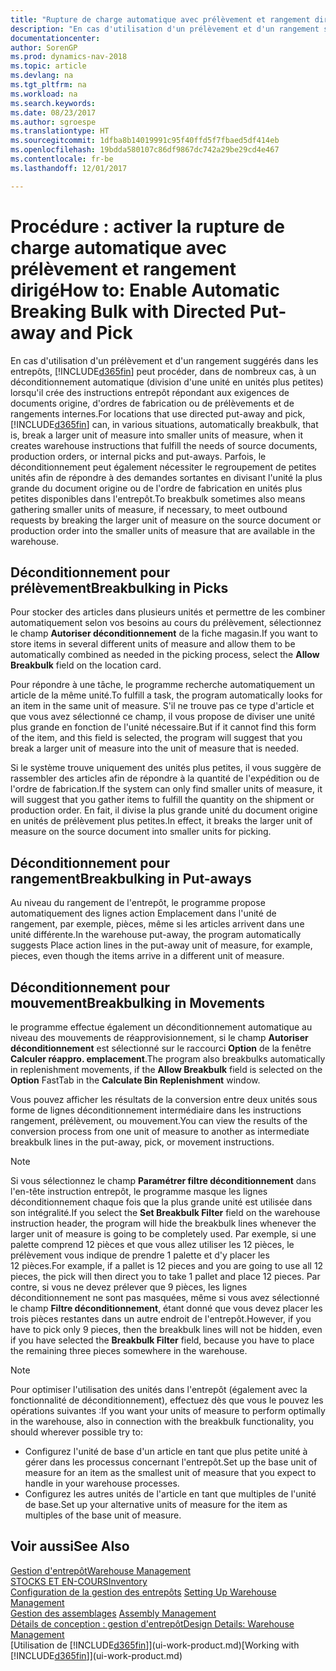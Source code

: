 ```yaml
---
title: "Rupture de charge automatique avec prélèvement et rangement dirigé"
description: "En cas d'utilisation d'un prélèvement et d'un rangement suggérés dans les entrepôts, vous pouvez diviser une unité en unités plus petites lors de la création des instructions entrepôt répondant aux exigences de documents origine, d'ordres de fabrication ou de prélèvements et de rangements internes."
documentationcenter: 
author: SorenGP
ms.prod: dynamics-nav-2018
ms.topic: article
ms.devlang: na
ms.tgt_pltfrm: na
ms.workload: na
ms.search.keywords: 
ms.date: 08/23/2017
ms.author: sgroespe
ms.translationtype: HT
ms.sourcegitcommit: 1dfba8b14019991c95f40ffd5f7fbaed5df414eb
ms.openlocfilehash: 19bdda580107c86df9867dc742a29be29cd4e467
ms.contentlocale: fr-be
ms.lasthandoff: 12/01/2017

---
```

# <a name="how-to-enable-automatic-breaking-bulk-with-directed-put-away-and-pick"></a><span data-ttu-id="b58fb-103">Procédure : activer la rupture de charge automatique avec prélèvement et rangement dirigé</span><span class="sxs-lookup"><span data-stu-id="b58fb-103">How to: Enable Automatic Breaking Bulk with Directed Put-away and Pick</span></span>
<span data-ttu-id="b58fb-104">En cas d'utilisation d'un prélèvement et d'un rangement suggérés dans les entrepôts, [!INCLUDE[d365fin](includes/d365fin_md.md)] peut procéder, dans de nombreux cas, à un déconditionnement automatique (division d'une unité en unités plus petites) lorsqu'il crée des instructions entrepôt répondant aux exigences de documents origine, d'ordres de fabrication ou de prélèvements et de rangements internes.</span><span class="sxs-lookup"><span data-stu-id="b58fb-104">For locations that use directed put-away and pick, [!INCLUDE[d365fin](includes/d365fin_md.md)] can, in various situations, automatically breakbulk, that is, break a larger unit of measure into smaller units of measure, when it creates warehouse instructions that fulfill the needs of source documents, production orders, or internal picks and put-aways.</span></span> <span data-ttu-id="b58fb-105">Parfois, le déconditionnement peut également nécessiter le regroupement de petites unités afin de répondre à des demandes sortantes en divisant l'unité la plus grande du document origine ou de l'ordre de fabrication en unités plus petites disponibles dans l'entrepôt.</span><span class="sxs-lookup"><span data-stu-id="b58fb-105">To breakbulk sometimes also means gathering smaller units of measure, if necessary, to meet outbound requests by breaking the larger unit of measure on the source document or production order into the smaller units of measure that are available in the warehouse.</span></span>   

## <a name="breakbulking-in-picks"></a><span data-ttu-id="b58fb-106">Déconditionnement pour prélèvement</span><span class="sxs-lookup"><span data-stu-id="b58fb-106">Breakbulking in Picks</span></span>  
<span data-ttu-id="b58fb-107">Pour stocker des articles dans plusieurs unités et permettre de les combiner automatiquement selon vos besoins au cours du prélèvement, sélectionnez le champ **Autoriser déconditionnement** de la fiche magasin.</span><span class="sxs-lookup"><span data-stu-id="b58fb-107">If you want to store items in several different units of measure and allow them to be automatically combined as needed in the picking process, select the **Allow Breakbulk** field on the location card.</span></span>  

<span data-ttu-id="b58fb-108">Pour répondre à une tâche, le programme recherche automatiquement un article de la même unité.</span><span class="sxs-lookup"><span data-stu-id="b58fb-108">To fulfill a task, the program automatically looks for an item in the same unit of measure.</span></span> <span data-ttu-id="b58fb-109">S'il ne trouve pas ce type d'article et que vous avez sélectionné ce champ, il vous propose de diviser une unité plus grande en fonction de l'unité nécessaire.</span><span class="sxs-lookup"><span data-stu-id="b58fb-109">But if it cannot find this form of the item, and this field is selected, the program will suggest that you break a larger unit of measure into the unit of measure that is needed.</span></span>  

<span data-ttu-id="b58fb-110">Si le système trouve uniquement des unités plus petites, il vous suggère de rassembler des articles afin de répondre à la quantité de l'expédition ou de l'ordre de fabrication.</span><span class="sxs-lookup"><span data-stu-id="b58fb-110">If the system can only find smaller units of measure, it will suggest that you gather items to fulfill the quantity on the shipment or production order.</span></span> <span data-ttu-id="b58fb-111">En fait, il divise la plus grande unité du document origine en unités de prélèvement plus petites.</span><span class="sxs-lookup"><span data-stu-id="b58fb-111">In effect, it breaks the larger unit of measure on the source document into smaller units for picking.</span></span>  

## <a name="breakbulking-in-put-aways"></a><span data-ttu-id="b58fb-112">Déconditionnement pour rangement</span><span class="sxs-lookup"><span data-stu-id="b58fb-112">Breakbulking in Put-aways</span></span>  
<span data-ttu-id="b58fb-113">Au niveau du rangement de l'entrepôt, le programme propose automatiquement des lignes action Emplacement dans l'unité de rangement, par exemple, pièces, même si les articles arrivent dans une unité différente.</span><span class="sxs-lookup"><span data-stu-id="b58fb-113">In the warehouse put-away, the program automatically suggests Place action lines in the put-away unit of measure, for example, pieces, even though the items arrive in a different unit of measure.</span></span>  

## <a name="breakbulking-in-movements"></a><span data-ttu-id="b58fb-114">Déconditionnement pour mouvement</span><span class="sxs-lookup"><span data-stu-id="b58fb-114">Breakbulking in Movements</span></span>  
<span data-ttu-id="b58fb-115">le programme effectue également un déconditionnement automatique au niveau des mouvements de réapprovisionnement, si le champ **Autoriser déconditionnement** est sélectionné sur le raccourci **Option** de la fenêtre **Calculer réappro. emplacement**.</span><span class="sxs-lookup"><span data-stu-id="b58fb-115">The program also breakbulks automatically in replenishment movements, if the **Allow Breakbulk** field is selected on the **Option** FastTab in the **Calculate Bin Replenishment** window.</span></span>  

<span data-ttu-id="b58fb-116">Vous pouvez afficher les résultats de la conversion entre deux unités sous forme de lignes déconditionnement intermédiaire dans les instructions rangement, prélèvement, ou mouvement.</span><span class="sxs-lookup"><span data-stu-id="b58fb-116">You can view the results of the conversion process from one unit of measure to another as intermediate breakbulk lines in the put-away, pick, or movement instructions.</span></span>  

> [!NOTE]  
>  <span data-ttu-id="b58fb-117">Si vous sélectionnez le champ **Paramétrer filtre déconditionnement** dans l'en-tête instruction entrepôt, le programme masque les lignes déconditionnement chaque fois que la plus grande unité est utilisée dans son intégralité.</span><span class="sxs-lookup"><span data-stu-id="b58fb-117">If you select the **Set Breakbulk Filter** field on the warehouse instruction header, the program will hide the breakbulk lines whenever the larger unit of measure is going to be completely used.</span></span> <span data-ttu-id="b58fb-118">Par exemple, si une palette comprend 12 pièces et que vous allez utiliser les 12 pièces, le prélèvement vous indique de prendre 1 palette et d'y placer les 12 pièces.</span><span class="sxs-lookup"><span data-stu-id="b58fb-118">For example, if a pallet is 12 pieces and you are going to use all 12 pieces, the pick will then direct you to take 1 pallet and place 12 pieces.</span></span> <span data-ttu-id="b58fb-119">Par contre, si vous ne devez prélever que 9 pièces, les lignes déconditionnement ne sont pas masquées, même si vous avez sélectionné le champ **Filtre déconditionnement**, étant donné que vous devez placer les trois pièces restantes dans un autre endroit de l'entrepôt.</span><span class="sxs-lookup"><span data-stu-id="b58fb-119">However, if you have to pick only 9 pieces, then the breakbulk lines will not be hidden, even if you have selected the **Breakbulk Filter** field, because you have to place the remaining three pieces somewhere in the warehouse.</span></span>  

> [!NOTE]  
>  <span data-ttu-id="b58fb-120">Pour optimiser l'utilisation des unités dans l'entrepôt (également avec la fonctionnalité de déconditionnement), effectuez dès que vous le pouvez les opérations suivantes :</span><span class="sxs-lookup"><span data-stu-id="b58fb-120">If you want your units of measure to perform optimally in the warehouse, also in connection with the breakbulk functionality, you should wherever possible try to:</span></span>  
>   
> - <span data-ttu-id="b58fb-121">Configurez l'unité de base d'un article en tant que plus petite unité à gérer dans les processus concernant l'entrepôt.</span><span class="sxs-lookup"><span data-stu-id="b58fb-121">Set up the base unit of measure for an item as the smallest unit of measure that you expect to handle in your warehouse processes.</span></span>  
> - <span data-ttu-id="b58fb-122">Configurez les autres unités de l'article en tant que multiples de l'unité de base.</span><span class="sxs-lookup"><span data-stu-id="b58fb-122">Set up your alternative units of measure for the item as multiples of the base unit of measure.</span></span>  

## <a name="see-also"></a><span data-ttu-id="b58fb-123">Voir aussi</span><span class="sxs-lookup"><span data-stu-id="b58fb-123">See Also</span></span>  
[<span data-ttu-id="b58fb-124">Gestion d'entrepôt</span><span class="sxs-lookup"><span data-stu-id="b58fb-124">Warehouse Management</span></span>](warehouse-manage-warehouse.md)  
[<span data-ttu-id="b58fb-125">STOCKS ET EN-COURS</span><span class="sxs-lookup"><span data-stu-id="b58fb-125">Inventory</span></span>](inventory-manage-inventory.md)  
<span data-ttu-id="b58fb-126">[Configuration de la gestion des entrepôts](warehouse-setup-warehouse.md)   </span><span class="sxs-lookup"><span data-stu-id="b58fb-126">[Setting Up Warehouse Management](warehouse-setup-warehouse.md)   </span></span>  
<span data-ttu-id="b58fb-127">[Gestion des assemblages](assembly-assemble-items.md)  </span><span class="sxs-lookup"><span data-stu-id="b58fb-127">[Assembly Management](assembly-assemble-items.md)  </span></span>  
[<span data-ttu-id="b58fb-128">Détails de conception : gestion d'entrepôt</span><span class="sxs-lookup"><span data-stu-id="b58fb-128">Design Details: Warehouse Management</span></span>](design-details-warehouse-management.md)  
<span data-ttu-id="b58fb-129">[Utilisation de [!INCLUDE[d365fin](includes/d365fin_md.md)]](ui-work-product.md)</span><span class="sxs-lookup"><span data-stu-id="b58fb-129">[Working with [!INCLUDE[d365fin](includes/d365fin_md.md)]](ui-work-product.md)</span></span>  

